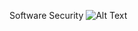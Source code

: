 Software Security
![Alt Text](https://media3.giphy.com/media/v1.Y2lkPTc5MGI3NjExenczZjdqeHJ0M2c4ZHl6NTlubmJodzdvcGgxY2l3dW1uNW9yMHJxeCZlcD12MV9pbnRlcm5hbF9naWZfYnlfaWQmY3Q9Zw/ToMjGpxnvD5VZPPFamY/giphy.gif)

